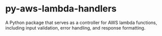 # py-aws-lambda-handlers
A Python package that serves as a controller for AWS lambda functions, including input validation, error handling, and response formatting.
